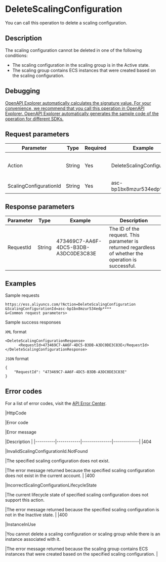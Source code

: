 # DeleteScalingConfiguration

You can call this operation to delete a scaling configuration.

## Description

The scaling configuration cannot be deleted in one of the following conditions:

-   The scaling configuration in the scaling group is in the Active state.
-   The scaling group contains ECS instances that were created based on the scaling configuration.

## Debugging

[OpenAPI Explorer automatically calculates the signature value. For your convenience, we recommend that you call this operation in OpenAPI Explorer. OpenAPI Explorer automatically generates the sample code of the operation for different SDKs.](https://api.aliyun.com/#product=Ess&api=DeleteScalingConfiguration&type=RPC&version=2014-08-28)

## Request parameters

|Parameter|Type|Required|Example|Description|
|---------|----|--------|-------|-----------|
|Action|String|Yes|DeleteScalingConfiguration|The operation that you want to perform. Set the value to DeleteScalingConfiguration. |
|ScalingConfigurationId|String|Yes|asc-bp1bx8mzur534edp\*\*\*\*|The ID of the scaling configuration to be deleted. |

## Response parameters

|Parameter|Type|Example|Description|
|---------|----|-------|-----------|
|RequestId|String|473469C7-AA6F-4DC5-B3DB-A3DC0DE3C83E|The ID of the request. This parameter is returned regardless of whether the operation is successful. |

## Examples

Sample requests

```
https://ess.aliyuncs.com/?Action=DeleteScalingConfiguration
&ScalingConfigurationId=asc-bp1bx8mzur534edp****
&<Common request parameters>
```

Sample success responses

`XML` format

```
<DeleteScalingConfigurationResponse>
      <RequestId>473469C7-AA6F-4DC5-B3DB-A3DC0DE3C83E</RequestId>
</DeleteScalingConfigurationResponse>
```

`JSON` format

```
{
    "RequestId": "473469C7-AA6F-4DC5-B3DB-A3DC0DE3C83E"
}
```

## Error codes

For a list of error codes, visit the [API Error Center](https://error-center.alibabacloud.com/status/product/Ess).

|HttpCode

|Error code

|Error message

|Description |
|----------|------------|---------------|-------------|
|404

|InvalidScalingConfigurationId.NotFound

|The specified scaling configuration does not exist.

|The error message returned because the specified scaling configuration does not exist in the current account. |
|400

|IncorrectScalingConfigurationLifecycleState

|The current lifecycle state of specified scaling configuration does not support this action.

|The error message returned because the specified scaling configuration is not in the Inactive state. |
|400

|InstanceInUse

|You cannot delete a scaling configuration or scaling group while there is an instance associated with it.

|The error message returned because the scaling group contains ECS instances that were created based on the specified scaling configuration. |

